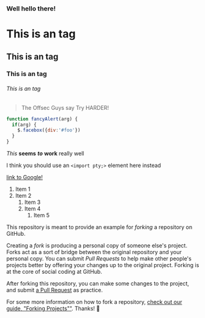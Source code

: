 ### Well hello there!

# This is an  tag
## This is an  tag
### This is an  tag
###### This is an  tag

> The Offsec Guys say Try HARDER!

```javascript
function fancyAlert(arg) {
  if(arg) {
    $.facebox({div:'#foo'})
  }
}
```

*This* **seems** ***to*** ****work**** really well

I think you should use an
`<import pty;>` element here instead

[link to Google!](http://google.com)

1. Item 1
1. Item 2
    1. Item 3
    1. Item 4
        1. Item 5
        

This repository is meant to provide an example for *forking* a repository on GitHub.

Creating a *fork* is producing a personal copy of someone else's project. Forks act as a sort of bridge between the original repository and your personal copy. You can submit *Pull Requests* to help make other people's projects better by offering your changes up to the original project. Forking is at the core of social coding at GitHub.

After forking this repository, you can make some changes to the project, and submit [a Pull Request](https://github.com/octocat/Spoon-Knife/pulls) as practice.

For some more information on how to fork a repository, [check out our guide, "Forking Projects""](http://guides.github.com/overviews/forking/). Thanks! :sparkling_heart:
